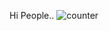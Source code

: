 Hi People..
![counter](https://[[YourEndpoint](https://pipedream.com/@ranjithkumarshetty808/invite?token=82f2654c1cf5fb54bffb4d6743b287ab)].m.pipedream.net)
